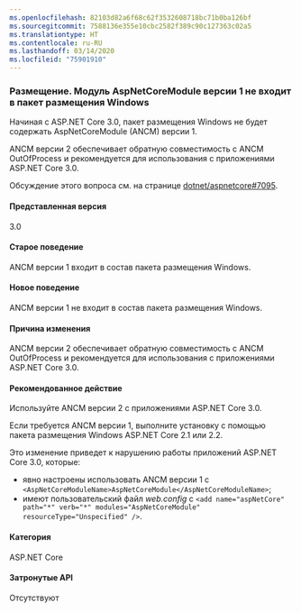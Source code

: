 ```yaml
---
ms.openlocfilehash: 82103d82a6f68c62f3532608718bc71b0ba126bf
ms.sourcegitcommit: 7588136e355e10cbc2582f389c90c127363c02a5
ms.translationtype: HT
ms.contentlocale: ru-RU
ms.lasthandoff: 03/14/2020
ms.locfileid: "75901910"
---
```

### <a name="hosting-aspnetcoremodule-v1-removed-from-windows-hosting-bundle"></a>Размещение. Модуль AspNetCoreModule версии 1 не входит в пакет размещения Windows

Начиная с ASP.NET Core 3.0, пакет размещения Windows не будет содержать AspNetCoreModule (ANCM) версии 1.

ANCM версии 2 обеспечивает обратную совместимость с ANCM OutOfProcess и рекомендуется для использования с приложениями ASP.NET Core 3.0.

Обсуждение этого вопроса см. на странице [dotnet/aspnetcore#7095](https://github.com/dotnet/aspnetcore/issues/7095).

#### <a name="version-introduced"></a>Представленная версия

3.0

#### <a name="old-behavior"></a>Старое поведение

ANCM версии 1 входит в состав пакета размещения Windows.

#### <a name="new-behavior"></a>Новое поведение

ANCM версии 1 не входит в состав пакета размещения Windows.

#### <a name="reason-for-change"></a>Причина изменения

ANCM версии 2 обеспечивает обратную совместимость с ANCM OutOfProcess и рекомендуется для использования с приложениями ASP.NET Core 3.0.

#### <a name="recommended-action"></a>Рекомендованное действие

Используйте ANCM версии 2 с приложениями ASP.NET Core 3.0.

Если требуется ANCM версии 1, выполните установку с помощью пакета размещения Windows ASP.NET Core 2.1 или 2.2.

Это изменение приведет к нарушению работы приложений ASP.NET Core 3.0, которые:

- явно настроены использовать ANCM версии 1 с `<AspNetCoreModuleName>AspNetCoreModule</AspNetCoreModuleName>`;
- имеют пользовательский файл *web.config* с `<add name="aspNetCore" path="*" verb="*" modules="AspNetCoreModule" resourceType="Unspecified" />`.

#### <a name="category"></a>Категория

ASP.NET Core

#### <a name="affected-apis"></a>Затронутые API

Отсутствуют

<!-- 

#### Affected APIs

Not detectable via API analysis

-->
